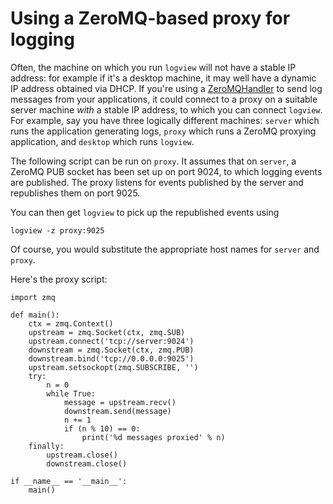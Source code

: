 # Using a ZeroMQ-based proxy for logging #

Often, the machine on which you run `logview` will not have a stable IP address: for example if it's a desktop machine, it may well have a dynamic IP address obtained via DHCP. If you're using a [ZeroMQHandler](http://code.google.com/p/logview/wiki/ZeroMQHandler) to send log messages from your applications, it could connect to a proxy on a suitable server machine _with_ a stable IP address, to which you can connect `logview`. For example, say you have three logically different machines: `server` which runs the application generating logs, `proxy` which runs a ZeroMQ proxying application, and `desktop` which runs `logview`.

The following script can be run on `proxy`. It assumes that on `server`, a ZeroMQ PUB socket has been set up on port 9024, to which logging events are published. The proxy listens for events published by the server and republishes them on port 9025.

You can then get `logview` to pick up the republished events using

```
logview -z proxy:9025
```

Of course, you would substitute the appropriate host names for `server` and `proxy`.

Here's the proxy script:
```
import zmq

def main():
    ctx = zmq.Context()
    upstream = zmq.Socket(ctx, zmq.SUB)
    upstream.connect('tcp://server:9024')
    downstream = zmq.Socket(ctx, zmq.PUB)
    downstream.bind('tcp://0.0.0.0:9025')
    upstream.setsockopt(zmq.SUBSCRIBE, '')
    try:
        n = 0
        while True:
            message = upstream.recv()
            downstream.send(message)
            n += 1
            if (n % 10) == 0:
                print('%d messages proxied' % n)
    finally:
        upstream.close()
        downstream.close()

if __name__ == '__main__':
    main()
```